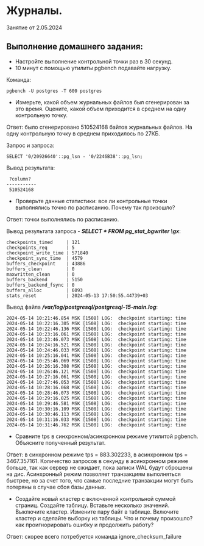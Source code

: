 # Журналы. 

Занятие от 2.05.2024

## Выполнение домашнего задания:

 - Настройте выполнение контрольной точки раз в 30 секунд.
 - 10 минут c помощью утилиты pgbench подавайте нагрузку.

Команда:
```
pgbench -U postgres -T 600 postgres
```

 - Измерьте, какой объем журнальных файлов был сгенерирован за это время. Оцените, какой объем приходится в среднем на одну контрольную точку.

Ответ: было сгенерировано 510524168 байтов журнальных файлов. На одну контрольную точку в среднем приходилось по 27КБ.

Запрос и  запроса:
```
SELECT '0/20926640'::pg_lsn - '0/2246B38'::pg_lsn;
```

Вывод результата:
```
 ?column?
-----------
 510524168
```

 - Проверьте данные статистики: все ли контрольные точки выполнялись точно по расписанию. Почему так произошло?

Ответ: точки выполнялись по расписанию.

Вывод результата запроса - ***SELECT * FROM pg_stat_bgwriter \gx***:
```
checkpoints_timed     | 121
checkpoints_req       | 5
checkpoint_write_time | 571840
checkpoint_sync_time  | 4579
buffers_checkpoint    | 43886
buffers_clean         | 0
maxwritten_clean      | 0
buffers_backend       | 5150
buffers_backend_fsync | 0
buffers_alloc         | 6093
stats_reset           | 2024-05-13 17:50:55.44739+03
```

Вывод файла ***/var/log/postgresql/postgresql-15-main.log***:
```
2024-05-14 10:21:46.854 MSK [1508] LOG:  checkpoint starting: time
2024-05-14 10:22:16.305 MSK [1508] LOG:  checkpoint starting: time
2024-05-14 10:22:46.136 MSK [1508] LOG:  checkpoint starting: time
2024-05-14 10:23:16.061 MSK [1508] LOG:  checkpoint starting: time
2024-05-14 10:23:46.073 MSK [1508] LOG:  checkpoint starting: time
2024-05-14 10:24:16.521 MSK [1508] LOG:  checkpoint starting: time
2024-05-14 10:24:46.033 MSK [1508] LOG:  checkpoint starting: time
2024-05-14 10:25:16.041 MSK [1508] LOG:  checkpoint starting: time
2024-05-14 10:25:46.069 MSK [1508] LOG:  checkpoint starting: time
2024-05-14 10:26:16.308 MSK [1508] LOG:  checkpoint starting: time
2024-05-14 10:26:46.121 MSK [1508] LOG:  checkpoint starting: time
2024-05-14 10:27:16.061 MSK [1508] LOG:  checkpoint starting: time
2024-05-14 10:27:46.053 MSK [1508] LOG:  checkpoint starting: time
2024-05-14 10:28:16.068 MSK [1508] LOG:  checkpoint starting: time
2024-05-14 10:28:46.073 MSK [1508] LOG:  checkpoint starting: time
2024-05-14 10:29:16.025 MSK [1508] LOG:  checkpoint starting: time
2024-05-14 10:29:46.581 MSK [1508] LOG:  checkpoint starting: time
2024-05-14 10:30:16.109 MSK [1508] LOG:  checkpoint starting: time
2024-05-14 10:30:46.113 MSK [1508] LOG:  checkpoint starting: time
2024-05-14 10:31:16.033 MSK [1508] LOG:  checkpoint starting: time
2024-05-14 10:31:46.762 MSK [1508] LOG:  checkpoint starting: time
```

 - Сравните tps в синхронном/асинхронном режиме утилитой pgbench. Объясните полученный результат.

Ответ: в синхронном режиме tps = 883.302233, в асинхронном tps = 3467.357161. Количество запросов в секунду в асинхронном режиме больше, так как сервер не ожидает, пока записи WAL будут сброшены на дис. Асинхронный режим позволяет транзакциям выполняться быстрее, но за счет того, что самые последние транзакции могут быть потеряны в случае сбоя базы данных. 

 - Создайте новый кластер с включенной контрольной суммой страниц. Создайте таблицу. Вставьте несколько значений. Выключите кластер. Измените пару байт в таблице. Включите кластер и сделайте выборку из таблицы. Что и почему произошло? как проигнорировать ошибку и продолжить работу?                                   

Ответ: скорее всего потребуется команда ignore_checksum_failure